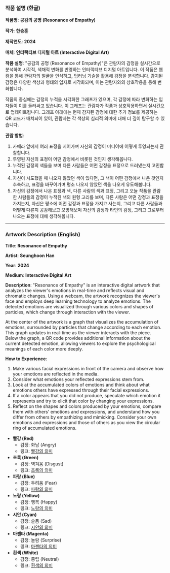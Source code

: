 ### 작품 설명 (한글)

**작품명**: **공감의 공명 (Resonance of Empathy)**

**작가**: **한승훈**

**제작연도**: **2024**

**매체**: **인터랙티브 디지털 아트 (Interactive Digital Art)**

**작품 설명**:
"공감의 공명 (Resonance of Empathy)"은 관람자의 감정을 실시간으로 분석하여 시각적, 색채적 변화를 반영하는 인터랙티브 디지털 아트입니다. 이 작품은 웹캠을 통해 관람자의 얼굴을 인식하고, 딥러닝 기술을 활용해 감정을 분석합니다. 감지된 감정은 다양한 색상과 형태의 입자로 시각화되며, 이는 관람자와의 상호작용을 통해 변화합니다.

작품의 중심에는 감정의 누적을 시각화한 그래프가 있으며, 각 감정에 따라 변화하는 입자들이 이를 둘러싸고 있습니다. 이 그래프는 관람자가 작품과 상호작용하면서 실시간으로 업데이트됩니다. 그래프 아래에는 현재 감지된 감정에 대한 추가 정보를 제공하는 QR 코드가 배치되어 있어, 관람자는 각 색상의 심리적 의미에 대해 더 깊이 탐구할 수 있습니다.

**관람 방법**:

1. 카메라 앞에서 여러 표정을 지어가며 자신의 감정이 미디어에 어떻게 투영되는지 관찰합니다.
2. 투영된 자신의 표정이 어떤 감정에서 비롯된 것인지 생각해봅니다.
3. 누적된 감정의 색들을 보며 다른 사람들은 어떤 감정을 표정으로 드러냈는지 고민합니다.
4. 자신이 시도했을 때 나오지 않았던 색이 있다면, 그 색이 어떤 감정에서 나온 것인지 추측하고, 표정을 바꾸어가며 평소 나오지 않았던 색을 나오게 유도해봅니다.
5. 자신의 감정에서 나온 표정과 색, 다른 사람의 색과 표정, 그리고 오늘 작품을 관람한 사람들의 감정이 누적된 색의 원형 고리를 보며, 다른 사람은 어떤 감정과 표정을 가지는지, 자신은 평소에 어떤 감정과 표정을 가지고 사는지, 그리고 다른 사람들과 어떻게 다른지 공감해보고 모방해보며 자신의 감정과 타인의 감정, 그리고 그로부터 나오는 표정에 대해 생각해봅니다.

---

### Artwork Description (English)

**Title**: **Resonance of Empathy**

**Artist**: **Seunghoon Han**

**Year**: **2024**

**Medium**: **Interactive Digital Art**

**Description**:
"Resonance of Empathy" is an interactive digital artwork that analyzes the viewer's emotions in real-time and reflects visual and chromatic changes. Using a webcam, the artwork recognizes the viewer's face and employs deep learning technology to analyze emotions. The detected emotions are visualized through various colors and shapes of particles, which change through interaction with the viewer.

At the center of the artwork is a graph that visualizes the accumulation of emotions, surrounded by particles that change according to each emotion. This graph updates in real-time as the viewer interacts with the piece. Below the graph, a QR code provides additional information about the current detected emotion, allowing viewers to explore the psychological meanings of each color more deeply.

**How to Experience**:

1. Make various facial expressions in front of the camera and observe how your emotions are reflected in the media.
2. Consider what emotions your reflected expressions stem from.
3. Look at the accumulated colors of emotions and think about what emotions others have expressed through their facial expressions.
4. If a color appears that you did not produce, speculate which emotion it represents and try to elicit that color by changing your expressions.
5. Reflect on the shapes and colors produced by your emotions, compare them with others' emotions and expressions, and understand how you differ from others by empathizing and mimicking. Consider your own emotions and expressions and those of others as you view the circular ring of accumulated emotions.

- **빨강 (Red)**
    - 감정: 화남 (Angry)
    - 링크: [빨강의 의미](https://www.canva.com/colors/color-meanings/red/)
- **초록 (Green)**
    - 감정: 역겨움 (Disgust)
    - 링크: [초록의 의미](https://www.canva.com/colors/color-meanings/green/)
- **파랑 (Blue)**
    - 감정: 두려움 (Fear)
    - 링크: [파랑의 의미](https://www.canva.com/colors/color-meanings/blue/)
- **노랑 (Yellow)**
    - 감정: 행복 (Happy)
    - 링크: [노랑의 의미](https://www.canva.com/colors/color-meanings/yellow/)
- **시안 (Cyan)**
    - 감정: 슬픔 (Sad)
    - 링크: [시안의 의미](https://www.canva.com/colors/color-meanings/cyan/)
- **마젠타 (Magenta)**
    - 감정: 놀람 (Surprise)
    - 링크: [마젠타의 의미](https://www.canva.com/colors/color-meanings/magenta/)
- **흰색 (White)**
    - 감정: 중립 (Neutral)
    - 링크: [흰색의 의미](https://www.canva.com/colors/color-meanings/white/)
